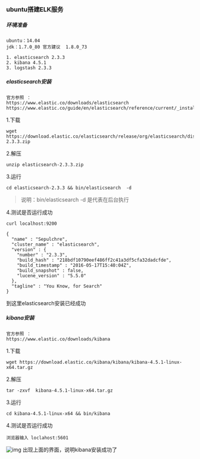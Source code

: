 
### ubuntu搭建ELK服务

##### 环境准备

```
ubuntu：14.04
jdk：1.7.0_80 官方建议  1.8.0_73

1. elasticsearch 2.3.3
2. kibana 4.5.1
3. logstash 2.3.3
```

##### elasticsearch安装
```
官方参照 ：
https://www.elastic.co/downloads/elasticsearch
https://www.elastic.co/guide/en/elasticsearch/reference/current/_installation.html
```

1.下载
```
wget https://download.elastic.co/elasticsearch/release/org/elasticsearch/distribution/zip/elasticsearch/2.3.3/elasticsearch-2.3.3.zip
```
2.解压
```
unzip elasticsearch-2.3.3.zip
```

3.运行
```
cd elasticsearch-2.3.3 && bin/elasticsearch  -d 

```

> 说明：bin/elasticsearch  -d 是代表在后台执行

4.测试是否运行成功
```
curl localhost:9200
```

```
{
  "name" : "Sepulchre",
  "cluster_name" : "elasticsearch",
  "version" : {
    "number" : "2.3.3",
    "build_hash" : "218bdf10790eef486ff2c41a3df5cfa32dadcfde",
    "build_timestamp" : "2016-05-17T15:40:04Z",
    "build_snapshot" : false,
    "lucene_version" : "5.5.0"
  },
  "tagline" : "You Know, for Search"
}

```
到这里elasticsearch安装已经成功


##### kibana安装
```
官方参照 ：
https://www.elastic.co/downloads/kibana
```

1.下载
```
wget https://download.elastic.co/kibana/kibana/kibana-4.5.1-linux-x64.tar.gz
```
2.解压
```
tar -zxvf  kibana-4.5.1-linux-x64.tar.gz 
```

3.运行
```
cd kibana-4.5.1-linux-x64 && bin/kibana

```

4.测试是否运行成功
```
浏览器输入 loclahost:5601
```
![img](https://github.com/yuexing0921/ELK/img/init-runing-kibana.png)
出现上面的界面，说明kibana安装成功了